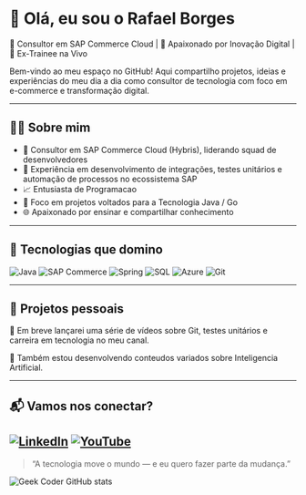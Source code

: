 # 👋 Olá, eu sou o Rafael Borges

🔧 Consultor em SAP Commerce Cloud | 🧠 Apaixonado por Inovação Digital | 🚀 Ex-Trainee na Vivo

Bem-vindo ao meu espaço no GitHub! Aqui compartilho projetos, ideias e experiências do meu dia a dia como consultor de tecnologia com foco em e-commerce e transformação digital. 

---

## 👨‍💻 Sobre mim

- 💼 Consultor em SAP Commerce Cloud (Hybris), liderando squad de desenvolvedores
- 🧪 Experiência em desenvolvimento de integrações, testes unitários e automação de processos no ecossistema SAP
- 📈 Entusiasta de Programacao 
- 📱 Foco em projetos voltados para a Tecnologia Java  / Go
- 🌐 Apaixonado por ensinar e compartilhar conhecimento

---

## 🧠 Tecnologias que domino

![Java](https://img.shields.io/badge/Java-ED8B00?style=for-the-badge&logo=openjdk&logoColor=white)
![SAP Commerce](https://img.shields.io/badge/SAP%20Commerce-0FAAFF?style=for-the-badge&logo=sap&logoColor=white)
![Spring](https://img.shields.io/badge/Spring-6DB33F?style=for-the-badge&logo=spring&logoColor=white)
![SQL](https://img.shields.io/badge/SQL-003B57?style=for-the-badge&logo=sqlite&logoColor=white)
![Azure](https://img.shields.io/badge/Azure-0078D4?style=for-the-badge&logo=cloudflare&logoColor=white)
![Git](https://img.shields.io/badge/Git-F05032?style=for-the-badge&logo=git&logoColor=white)

---
<!-- 
## 📂 Meus principais repositórios

| Projeto | Descrição | Tecnologias |
|--------|-----------|-------------|
| [`sap-commerce-db-sync`](https://github.com/seu-usuario/sap-commerce-db-sync) | 🔄 Script de sincronização de base de dados para SAP Commerce Cloud com credenciais dinâmicas | Java, Groovy, SQL |
| [`ecommerce-insights-dashboard`](https://github.com/seu-usuario/ecommerce-insights-dashboard) | 📊 Dashboard com Elastic + Kibana para análise de comportamento de usuários | ElasticSearch, Kibana, Logstash |
| [`vivo-b2b-migration`](https://github.com/seu-usuario/vivo-b2b-migration) | 📦 Migração de dados e estrutura de B2B para SAP Commerce | Java, ImpEx, FlexibleSearch |

---
-->

## 🧪 Projetos pessoais

🎯 Em breve lançarei uma série de vídeos sobre Git, testes unitários e carreira em tecnologia no meu canal.

📌 Também estou desenvolvendo conteudos variados sobre Inteligencia Artificial.

---

## 📬 Vamos nos conectar?

[![LinkedIn](https://img.shields.io/badge/LinkedIn-0A66C2?style=for-the-badge&logoColor=white)](https://www.linkedin.com/in/rafaelborges00/)
[![YouTube](https://img.shields.io/badge/-YouTube-FF0000?style=for-the-badge&logo=youtube&logoColor=white)](https://www.youtube.com/@GeekCoder2)
---

> “A tecnologia move o mundo — e eu quero fazer parte da mudança.”


![Geek Coder GitHub stats](https://github-readme-stats.vercel.app/api?username=GeekCoder935&show_icons=true&theme=dracula)

<!--
**GeekCoder935/GeekCoder935** is a ✨ _special_ ✨ repository because its `README.md` (this file) appears on your GitHub profile.

Here are some ideas to get you started:

- 🔭 I’m currently working on ...
- 🌱 I’m currently learning ...
- 👯 I’m looking to collaborate on ...
- 🤔 I’m looking for help with ...
- 💬 Ask me about ...
- 📫 How to reach me: ...
- 😄 Pronouns: ...
- ⚡ Fun fact: ...
-->

